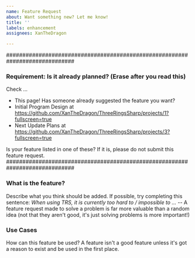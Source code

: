 ```yaml
---
name: Feature Request
about: Want something new? Let me know!
title: ''
labels: enhancement
assignees: XanTheDragon

---
```


#############################################################################
### Requirement: Is it already planned? (Erase after you read this) ###
Check ...
- This page! Has someone already suggested the feature you want?
- Initial Program Design at https://github.com/XanTheDragon/ThreeRingsSharp/projects/1?fullscreen=true
- Next Update Plans at https://github.com/XanTheDragon/ThreeRingsSharp/projects/3?fullscreen=true

Is your feature listed in one of these? If it is, please do not submit this feature request.
#############################################################################


### What is the feature?
Describe what you think should be added. If possible, try completing this sentence: *When using TRS, it is currently too hard to / impossible to ...* -- A feature request made to solve a problem is far more valuable than a random idea (not that they aren't good, it's just solving problems is more important!)

### Use Cases
How can this feature be used? A feature isn't a good feature unless it's got a reason to exist and be used in the first place.
